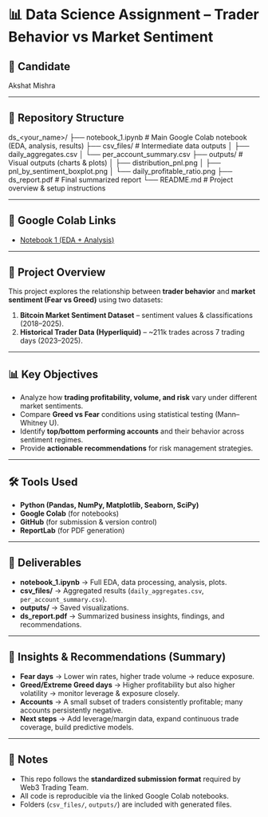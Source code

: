 # 📊 Data Science Assignment – Trader Behavior vs Market Sentiment  

## 👤 Candidate  
Akshat Mishra  

---

## 📂 Repository Structure  
ds_<your_name>/
├── notebook_1.ipynb               # Main Google Colab notebook (EDA, analysis, results)
├── csv_files/                     # Intermediate data outputs
│ ├── daily_aggregates.csv
│ └── per_account_summary.csv
├── outputs/                        # Visual outputs (charts & plots)
│ ├── distribution_pnl.png
│ ├── pnl_by_sentiment_boxplot.png
│ └── daily_profitable_ratio.png
├── ds_report.pdf                   # Final summarized report
└── README.md                       # Project overview & setup instructions

---

## 🔗 Google Colab Links  

- [Notebook 1 (EDA + Analysis)]([https://colab.research.google.com/drive/<YOUR_NOTEBOOK1_LINK>](https://colab.research.google.com/drive/1wLDFrMNVpG-o0cyJfkU4nj9Q4aqaTkt7?usp=sharing))

---

## 📖 Project Overview  

This project explores the relationship between **trader behavior** and **market sentiment (Fear vs Greed)** using two datasets:  
1. **Bitcoin Market Sentiment Dataset** – sentiment values & classifications (2018–2025).  
2. **Historical Trader Data (Hyperliquid)** – ~211k trades across 7 trading days (2023–2025).  

---

## 📊 Key Objectives  
- Analyze how **trading profitability, volume, and risk** vary under different market sentiments.  
- Compare **Greed vs Fear** conditions using statistical testing (Mann–Whitney U).  
- Identify **top/bottom performing accounts** and their behavior across sentiment regimes.  
- Provide **actionable recommendations** for risk management strategies.  

---

## 🛠️ Tools Used  
- **Python (Pandas, NumPy, Matplotlib, Seaborn, SciPy)**  
- **Google Colab** (for notebooks)  
- **GitHub** (for submission & version control)  
- **ReportLab** (for PDF generation)  

---

## 📌 Deliverables  
- **notebook_1.ipynb** → Full EDA, data processing, analysis, plots.  
- **csv_files/** → Aggregated results (`daily_aggregates.csv`, `per_account_summary.csv`).  
- **outputs/** → Saved visualizations.  
- **ds_report.pdf** → Summarized business insights, findings, and recommendations.  

---

## 🚀 Insights & Recommendations (Summary)  
- **Fear days** → Lower win rates, higher trade volume → reduce exposure.  
- **Greed/Extreme Greed days** → Higher profitability but also higher volatility → monitor leverage & exposure closely.  
- **Accounts** → A small subset of traders consistently profitable; many accounts persistently negative.  
- **Next steps** → Add leverage/margin data, expand continuous trade coverage, build predictive models.  

---

## 📌 Notes  
- This repo follows the **standardized submission format** required by Web3 Trading Team.  
- All code is reproducible via the linked Google Colab notebooks.  
- Folders (`csv_files/`, `outputs/`) are included with generated files.
